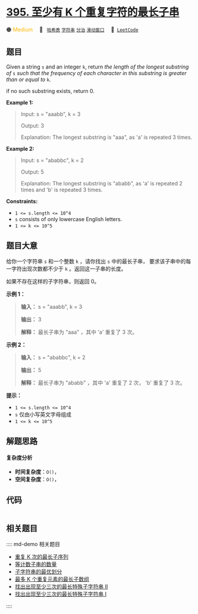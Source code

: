 # [395. 至少有 K 个重复字符的最长子串](https://leetcode.com/problems/longest-substring-with-at-least-k-repeating-characters)

🟠 <font color=#ffb800>Medium</font>&emsp; 🔖&ensp; [`哈希表`](/leetcode/outline/tag/hash-table.md) [`字符串`](/leetcode/outline/tag/string.md) [`分治`](/leetcode/outline/tag/divide-and-conquer.md) [`滑动窗口`](/leetcode/outline/tag/sliding-window.md)&emsp; 🔗&ensp;[`LeetCode`](https://leetcode.com/problems/longest-substring-with-at-least-k-repeating-characters)


## 题目

Given a string `s` and an integer `k`, return _the length of the longest
substring of_ `s` _such that the frequency of each character in this substring
is greater than or equal to_ `k`.

if no such substring exists, return 0.



**Example 1:**

> Input: s = "aaabb", k = 3
> 
> Output: 3
> 
> Explanation: The longest substring is "aaa", as 'a' is repeated 3 times.

**Example 2:**

> Input: s = "ababbc", k = 2
> 
> Output: 5
> 
> Explanation: The longest substring is "ababb", as 'a' is repeated 2 times and 'b' is repeated 3 times.

**Constraints:**

  * `1 <= s.length <= 10^4`
  * `s` consists of only lowercase English letters.
  * `1 <= k <= 10^5`


## 题目大意

给你一个字符串 `s` 和一个整数 `k` ，请你找出 `s` 中的最长子串， 要求该子串中的每一字符出现次数都不少于 `k` 。返回这一子串的长度。

如果不存在这样的子字符串，则返回 0。



**示例 1：**

> 
> 
> 
> 
> 
> **输入：** s = "aaabb", k = 3
> 
> **输出：** 3
> 
> **解释：** 最长子串为 "aaa" ，其中 'a' 重复了 3 次。
> 
> 

**示例 2：**

> 
> 
> 
> 
> 
> **输入：** s = "ababbc", k = 2
> 
> **输出：** 5
> 
> **解释：** 最长子串为 "ababb" ，其中 'a' 重复了 2 次， 'b' 重复了 3 次。



**提示：**

  * `1 <= s.length <= 10^4`
  * `s` 仅由小写英文字母组成
  * `1 <= k <= 10^5`


## 解题思路

#### 复杂度分析

- **时间复杂度**：`O()`，
- **空间复杂度**：`O()`，

## 代码

```javascript

```

## 相关题目

:::: md-demo 相关题目
- [重复 K 次的最长子序列](https://leetcode.com/problems/longest-subsequence-repeated-k-times)
- [等计数子串的数量](https://leetcode.com/problems/number-of-equal-count-substrings)
- [子字符串的最优划分](https://leetcode.com/problems/optimal-partition-of-string)
- [最多 K 个重复元素的最长子数组](https://leetcode.com/problems/length-of-longest-subarray-with-at-most-k-frequency)
- [找出出现至少三次的最长特殊子字符串 II](https://leetcode.com/problems/find-longest-special-substring-that-occurs-thrice-ii)
- [找出出现至少三次的最长特殊子字符串 I](https://leetcode.com/problems/find-longest-special-substring-that-occurs-thrice-i)

::::

